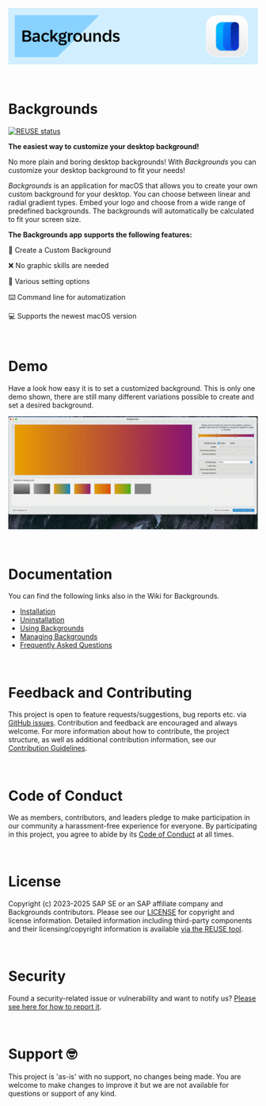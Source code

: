 <img src="https://github.com/SAP/backgrounds/blob/main/readme_images/backgrounds_banner_github.png" width="879"><br/>

<br/>

# Backgrounds

[![REUSE status](https://api.reuse.software/badge/github.com/SAP/backgrounds)](https://api.reuse.software/info/github.com/SAP/backgrounds)

**The easiest way to customize your desktop background!**
 
No more plain and boring desktop backgrounds! With _Backgrounds_ you can customize your desktop background to fit your needs!

_Backgrounds_ is an application for macOS that allows you to create your own custom background for your desktop. You can choose between linear and radial gradient types. Embed your logo and choose from a wide range of predefined backgrounds. The backgrounds will automatically be calculated to fit your screen size.


**The Backgrounds app supports the following features:**

🌈 Create a Custom Background

❌ No graphic skills are needed

🚀 Various setting options

⌨️ Command line for automatization

💻 Supports the newest macOS version

<br/>

# Demo

Have a look how easy it is to set a customized background. This is only one demo shown, there are still many different variations possible to create and set a desired background.

![BackgroundsBanner](https://github.com/SAP/backgrounds/blob/main/readme_images/DemoBackgrounds.gif)

<br/>

# Documentation

You can find the following links also in the Wiki for Backgrounds.

* [Installation](https://github.com/SAP/backgrounds/wiki/Installation)
* [Uninstallation](https://github.com/SAP/backgrounds/wiki/Uninstallation)
* [Using Backgrounds](https://github.com/SAP/backgrounds/wiki/Using-Backgrounds)
* [Managing Backgrounds](https://github.com/SAP/backgrounds/wiki/Managing-Backgrounds)
* [Frequently Asked Questions](https://github.com/SAP/backgrounds/wiki/Frequently-Asked-Questions)

<br/>

# Feedback and Contributing

This project is open to feature requests/suggestions, bug reports etc. via [GitHub issues](https://github.com/SAP/backgrounds/issues). Contribution and feedback are encouraged and always welcome. For more information about how to contribute, the project structure, as well as additional contribution information, see our [Contribution Guidelines](CONTRIBUTING.md).

<br/>

# Code of Conduct

We as members, contributors, and leaders pledge to make participation in our community a harassment-free experience for everyone. By participating in this project, you agree to abide by its [Code of Conduct](CODE_OF_CONDUCT.md) at all times.

<br/>

# License

Copyright (c) 2023-2025 SAP SE or an SAP affiliate company and Backgrounds contributors. Please see our [LICENSE](LICENSE) for copyright and license information. Detailed information including third-party components and their licensing/copyright information is available [via the REUSE tool](https://api.reuse.software/info/github.com/SAP/backgrounds).

<br/>

# Security
Found a security-related issue or vulnerability and want to notify us? [Please see here for how to report it](https://github.com/SAP/backgrounds/security/policy).

<br/>

# Support 🤓

This project is 'as-is' with no support, no changes being made. You are welcome to make changes to improve it but we are not available for questions or support of any kind.
